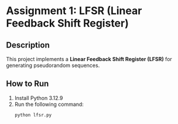 # Assignment 1: LFSR (Linear Feedback Shift Register)

## Description
This project implements a **Linear Feedback Shift Register (LFSR)** for generating pseudorandom sequences.

## How to Run
1. Install Python 3.12.9
2. Run the following command:
   ```sh
   python lfsr.py